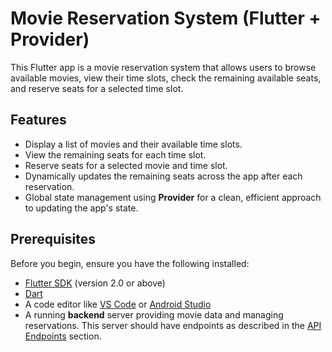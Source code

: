 # Movie Reservation System (Flutter + Provider)

This Flutter app is a movie reservation system that allows users to browse available movies, view their time slots, check the remaining available seats, and reserve seats for a selected time slot. 


## Features

- Display a list of movies and their available time slots.
- View the remaining seats for each time slot.
- Reserve seats for a selected movie and time slot.
- Dynamically updates the remaining seats across the app after each reservation.
- Global state management using **Provider** for a clean, efficient approach to updating the app's state.

## Prerequisites

Before you begin, ensure you have the following installed:

- [Flutter SDK](https://flutter.dev/docs/get-started/install) (version 2.0 or above)
- [Dart](https://dart.dev/get-dart)
- A code editor like [VS Code](https://code.visualstudio.com/) or [Android Studio](https://developer.android.com/studio)
- A running **backend** server providing movie data and managing reservations. This server should have endpoints as described in the [API Endpoints](#api-endpoints) section.

